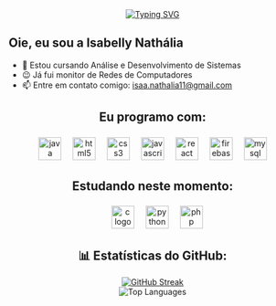 <div align="center">
  <a href="https://git.io/typing-svg"><img src="https://readme-typing-svg.herokuapp.com?font=Fira+Code&pause=1000&color=C897E7&center=true&random=false&width=550&lines=Seja+bem-vindo+%C3%A0+minha+p%C3%A1gina+do+GitHub!" alt="Typing SVG" /></a>
</div>

## Oie, eu sou a Isabelly Nathália

- 🌱 Estou cursando Análise e Desenvolvimento de Sistemas
- 😉 Já fui monitor de Redes de Computadores
- 📫 Entre em contato comigo: isaa.nathalia11@gmail.com

<h2 align="center">Eu programo com: </h2>

###

<div align="center">
  <img src="https://cdn.jsdelivr.net/gh/devicons/devicon/icons/java/java-original.svg" height="40" alt="java logo"  />
  <img width="12" />
  <img src="https://cdn.jsdelivr.net/gh/devicons/devicon/icons/html5/html5-original.svg" height="40" alt="html5 logo"  />
  <img width="12" />
  <img src="https://cdn.jsdelivr.net/gh/devicons/devicon/icons/css3/css3-original.svg" height="40" alt="css3 logo"  />
  <img width="12" />
  <img src="https://cdn.jsdelivr.net/gh/devicons/devicon/icons/javascript/javascript-original.svg" height="40" alt="javascript logo"  />
  <img width="12" />
  <img src="https://cdn.jsdelivr.net/gh/devicons/devicon/icons/react/react-original.svg" height="40" alt="react logo"  />
  <img width="12" />
  <img src="https://cdn.jsdelivr.net/gh/devicons/devicon/icons/firebase/firebase-plain.svg" height="40" alt="firebase logo"  />
  <img width="12" />
  <img src="https://cdn.jsdelivr.net/gh/devicons/devicon/icons/mysql/mysql-original.svg" height="40" alt="mysql logo"  />
  </div>
  
###

<h2 align="center">Estudando neste momento: </h2>

###

<div align="center">

  <img width="12" />
  <img src="https://cdn.jsdelivr.net/gh/devicons/devicon/icons/c/c-original.svg" height="40" alt="c logo"  />
  <img width="12" />
  <img src="https://cdn.jsdelivr.net/gh/devicons/devicon/icons/python/python-original.svg" height="40" alt="python logo"  />
  <img width="12" />
  <img src="https://cdn.jsdelivr.net/gh/devicons/devicon/icons/php/php-original.svg" height="40" alt="php logo"  />
</div>


<div align="center">
  <h2>📊 Estatísticas do GitHub: </h2>
   <a href="https://git.io/streak-stats"><img src="https://github-readme-streak-stats.herokuapp.com?user=Isabelly-Nathalia&theme=nightowl&hide_border=falso&locale=pt_BR" alt="GitHub Streak" /></a><br>
<img src="https://github-readme-stats.vercel.app/api/top-langs/?username=Isabelly-Nathalia&theme=nightowl&hide_border=false&include_all_commits=false&count_private=false&layout=compact" alt="Top Languages" />

</div>
